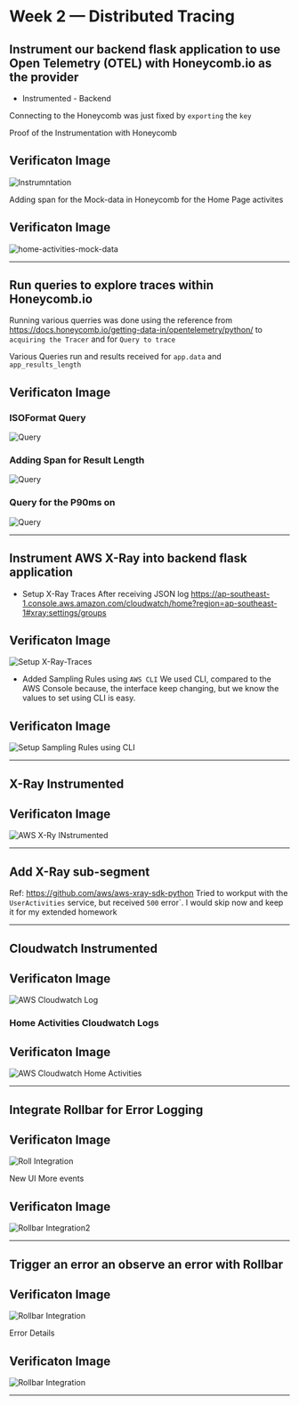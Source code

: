 # Week 2 — Distributed Tracing


## Instrument our backend flask application to use Open Telemetry (OTEL) with Honeycomb.io as the provider
- Instrumented - Backend 
 
Connecting to the Honeycomb was just fixed by `exporting` the `key`

Proof of the Instrumentation with Honeycomb 
## Verificaton Image

![Instrumntation](assets/week-2/week2-honeycomb-start-receiving.png)


Adding span for the Mock-data in Honeycomb for the Home Page activites 
## Verificaton Image

![home-activities-mock-data](assets/week-2/week2-honeycomb-mock-span.png)


<hr>

## Run queries to explore traces within Honeycomb.io

Running various querries was done using the reference from https://docs.honeycomb.io/getting-data-in/opentelemetry/python/ to `acquiring the Tracer` and for `Query to trace` 

Various Queries run and results received for `app.data` and `app_results_length` 
## Verificaton Image
### ISOFormat Query
![Query](assets/week-2/week2-honeycomb-mock-span-isoformat-querry-results.png)


### Adding Span for Result Length 
![Query ](assets/week-2/week2-honeycomb-mock-span-results-length-max.png)


### Query for the P90ms on 
![Query ](assets/week-2/week2-honeycomb-querry-P90ms.png)

<hr>

## Instrument AWS X-Ray into backend flask application

- Setup X-Ray Traces 
After receiving JSON log 
https://ap-southeast-1.console.aws.amazon.com/cloudwatch/home?region=ap-southeast-1#xray:settings/groups

## Verificaton Image
![Setup X-Ray-Traces ](assets/week-2/week2-aws-xray-added-xray-traces.png)


- Added Sampling Rules using `AWS CLI`
    We used CLI, compared to the AWS Console because, the interface keep changing, but we know the values to set using CLI is easy.

## Verificaton Image
![Setup Sampling Rules using CLI ](assets/week-2/week2-aws-xray-added-sampleing-rule.png)

<hr>


## X-Ray Instrumented

## Verificaton Image
![AWS X-Ry INstrumented ](assets/week-2/week2-aws-xray-added-xray-instrumented.png)

<hr>

## Add X-Ray sub-segment

Ref: https://github.com/aws/aws-xray-sdk-python
Tried to workput with the `UserActivities` service, but received `500` error`. I would skip now and keep it for my extended homework 

<hr>

## Cloudwatch Instrumented
## Verificaton Image
![AWS Cloudwatch Log ](assets/week-2/week2-aws-cloudwatch-log1.png)

### Home Activities Cloudwatch Logs

## Verificaton Image
![AWS Cloudwatch Home Activities ](assets/week-2/week2-aws-cloudwatch-log-home-activities.png)

<hr>


## Integrate Rollbar for Error Logging

## Verificaton Image
![Roll Integration ](assets/week-2/week2-rollbar-setup.png)

New UI More events
## Verificaton Image
![Rollbar Integration2 ](assets/week-2/week2-rollbar-integration-new-ui.png)


<hr>

## Trigger an error an observe an error with Rollbar
## Verificaton Image
![Rollbar Integration ](assets/week-2/week2-rollbar-trigger-error.png)
 
Error Details
## Verificaton Image
![Rollbar Integration ](assets/week-2/week2-rollbar-trigger-error-details.png)

<hr>
